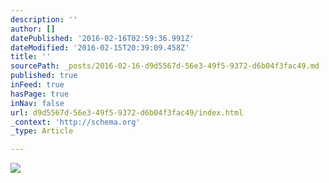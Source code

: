 ```yaml
---
description: ''
author: []
datePublished: '2016-02-16T02:59:36.991Z'
dateModified: '2016-02-15T20:39:09.458Z'
title: ''
sourcePath: _posts/2016-02-16-d9d5567d-56e3-49f5-9372-d6b04f3fac49.md
published: true
inFeed: true
hasPage: true
inNav: false
url: d9d5567d-56e3-49f5-9372-d6b04f3fac49/index.html
_context: 'http://schema.org'
_type: Article

---
```

![](https://the-grid-user-content.s3-us-west-2.amazonaws.com/d254b91a-2760-4221-9143-918b32a5471a.png)